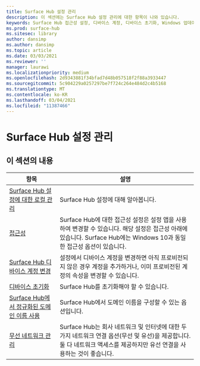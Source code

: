 ```yaml
---
title: Surface Hub 설정 관리
description: 이 섹션에는 Surface Hub 설정 관리에 대한 항목이 나와 있습니다.
keywords: Surface Hub 접근성 설정, 디바이스 계정, 디바이스 초기화, Windows 업데이트, 무선 네트워크 관리
ms.prod: surface-hub
ms.sitesec: library
author: dansimp
ms.author: dansimp
ms.topic: article
ms.date: 03/03/2021
ms.reviewer: ''
manager: laurawi
ms.localizationpriority: medium
ms.openlocfilehash: 2d9343881f34bfad7d48b057518f2f88a3933447
ms.sourcegitcommit: 5c904229a0257297be7f724c264e484d2c4b5168
ms.translationtype: MT
ms.contentlocale: ko-KR
ms.lasthandoff: 03/04/2021
ms.locfileid: "11387466"
---
```

# <a name="manage-surface-hub-settings"></a>Surface Hub 설정 관리

## <a name="in-this-section"></a>이 섹션의 내용

|항목 | 설명|
| ------ | --------------- |
| [Surface Hub 설정에 대한 로컬 관리](local-management-surface-hub-settings.md) | Surface Hub 설정에 대해 알아봅니다.  |
| [접근성](accessibility-surface-hub.md) | Surface Hub에 대한 접근성 설정은 설정 앱을 사용하여 변경할 수 있습니다. 해당 설정은 접근성 아래에 있습니다. Surface Hub에는 Windows 10과 동일한 접근성 옵션이 있습니다.|
| [Surface Hub 디바이스 계정 변경](change-surface-hub-device-account.md) | 설정에서 디바이스 계정을 변경하면 아직 프로비전되지 않은 경우 계정을 추가하거나, 이미 프로비전된 계정의 속성을 변경할 수 있습니다.|
| [디바이스 초기화](device-reset-surface-hub.md) | Surface Hub를 초기화해야 할 수 있습니다.|
| [Surface Hub에서 정규화된 도메인 이름 사용](use-fully-qualified-domain-name-surface-hub.md) | Surface Hub에서 도메인 이름을 구성할 수 있는 옵션입니다.  |
| [무선 네트워크 관리](wireless-network-management-for-surface-hub.md) | Surface Hub는 회사 네트워크 및 인터넷에 대한 두 가지 네트워크 연결 옵션(무선 및 유선)을 제공합니다. 둘 다 네트워크 액세스를 제공하지만 유선 연결을 사용하는 것이 좋습니다. |
